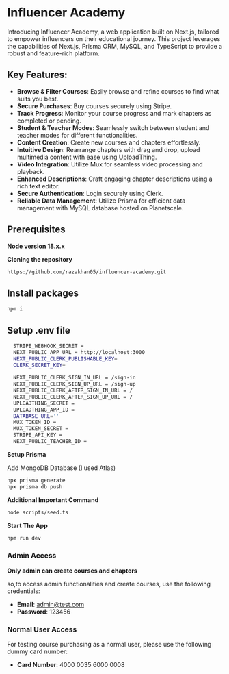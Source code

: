 # Influencer Academy

Introducing Influencer Academy, a web application built on Next.js, tailored to empower influencers on their educational journey. This project leverages the capabilities of Next.js, Prisma ORM, MySQL, and TypeScript to provide a robust and feature-rich platform.

## Key Features:

- **Browse & Filter Courses**: Easily browse and refine courses to find what suits you best.
- **Secure Purchases**: Buy courses securely using Stripe.
- **Track Progress**: Monitor your course progress and mark chapters as completed or pending.
- **Student & Teacher Modes**: Seamlessly switch between student and teacher modes for different functionalities.
- **Content Creation**: Create new courses and chapters effortlessly.
- **Intuitive Design**: Rearrange chapters with drag and drop, upload multimedia content with ease using UploadThing.
- **Video Integration**: Utilize Mux for seamless video processing and playback.
- **Enhanced Descriptions**: Craft engaging chapter descriptions using a rich text editor.
- **Secure Authentication**: Login securely using Clerk.
- **Reliable Data Management**: Utilize Prisma for efficient data management with MySQL database hosted on Planetscale.

## Prerequisites

**Node version 18.x.x**

**Cloning the repository**

```bash
https://github.com/razakhan05/influencer-academy.git
```
## Install packages

```bash
npm i
```
## Setup .env file

```bash
  STRIPE_WEBHOOK_SECRET = 
  NEXT_PUBLIC_APP_URL = http://localhost:3000
  NEXT_PUBLIC_CLERK_PUBLISHABLE_KEY=
  CLERK_SECRET_KEY=
  
  NEXT_PUBLIC_CLERK_SIGN_IN_URL = /sign-in
  NEXT_PUBLIC_CLERK_SIGN_UP_URL = /sign-up
  NEXT_PUBLIC_CLERK_AFTER_SIGN_IN_URL = /
  NEXT_PUBLIC_CLERK_AFTER_SIGN_UP_URL = /
  UPLOADTHING_SECRET = 
  UPLOADTHING_APP_ID = 
  DATABASE_URL=''
  MUX_TOKEN_ID = 
  MUX_TOKEN_SECRET = 
  STRIPE_API_KEY =
  NEXT_PUBLIC_TEACHER_ID =
```
**Setup Prisma**

Add MongoDB Database (I used Atlas)

```bash
npx prisma generate
npx prisma db push

```
**Additional Important Command**

```bash
node scripts/seed.ts

```
**Start The App**

```bash
npm run dev

```

### Admin Access

**Only admin can create courses and chapters**

so,to access admin functionalities and create courses, use the following credentials:

- **Email**: admin@test.com
- **Password**: 123456

### Normal User Access

For testing course purchasing as a normal user, please use the following dummy card number:

- **Card Number**: 4000 0035 6000 0008
